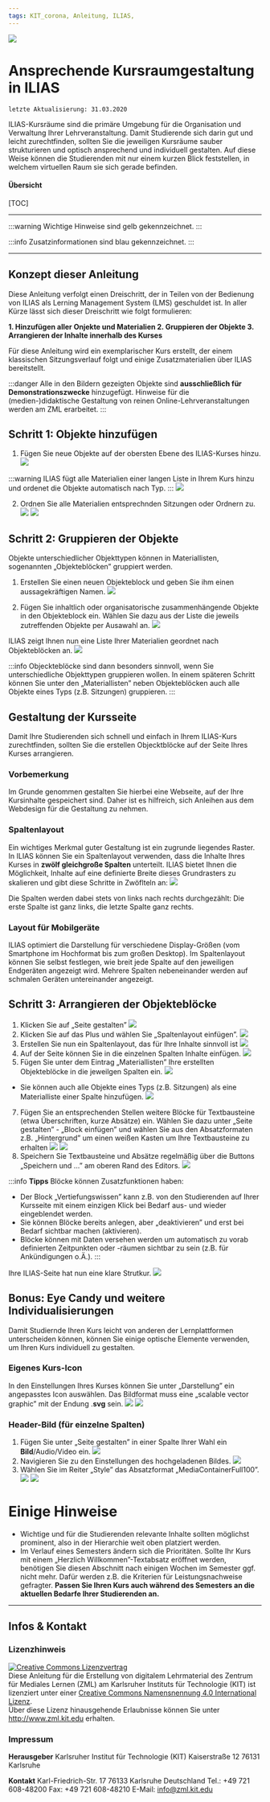 ```yaml
---
tags: KIT_corona, Anleitung, ILIAS,
---
```

![](https://i.imgur.com/eAg9Fgb.png)

# Ansprechende Kursraumgestaltung in ILIAS
```
letzte Aktualisierung: 31.03.2020
```
ILIAS-Kursräume sind die primäre Umgebung für die Organisation und Verwaltung Ihrer Lehrveranstaltung. Damit Studierende sich darin gut und leicht zurechtfinden, sollten Sie die jeweiligen Kursräume sauber strukturieren und optisch ansprechend und individuell gestalten. Auf diese Weise können die Studierenden mit nur einem kurzen Blick feststellen, in welchem virtuellen Raum sie sich gerade befinden.

#### Übersicht
[TOC]

---

:::warning
Wichtige Hinweise sind gelb gekennzeichnet.
:::

:::info
Zusatzinformationen sind blau gekennzeichnet.
:::

---

## Konzept dieser Anleitung
Diese Anleitung verfolgt einen Dreischritt, der in Teilen von der Bedienung von ILIAS als Lerning Management System (LMS) geschuldet ist. In aller Kürze lässt sich dieser Dreischritt wie folgt formulieren:

**1. Hinzufügen aller Onjekte und Materialien
2. Gruppieren der Objekte
3. Arrangieren der Inhalte innerhalb des Kurses**

Für diese Anleitung wird ein exemplarischer Kurs erstellt, der einem klassischen Sitzungsverlauf folgt und einige Zusatzmaterialien über ILIAS bereitstellt.

:::danger
Alle in den Bildern gezeigten Objekte sind **ausschließlich für Demonstrationszwecke** hinzugefügt. Hinweise für die (medien-)didaktische Gestaltung von reinen Online-Lehrveranstaltungen werden am ZML erarbeitet.
:::

## Schritt 1: Objekte hinzufügen
1. Fügen Sie neue Objekte auf der obersten Ebene des ILIAS-Kurses hinzu.
![](https://i.imgur.com/njEVqKe.jpg)

:::warning
ILIAS fügt alle Materialien einer langen Liste in Ihrem Kurs hinzu und ordenet die Objekte automatisch nach Typ.
:::
![](https://i.imgur.com/22X1cQ3.jpg)

2. Ordnen Sie alle Materialien entsprechnden Sitzungen oder Ordnern zu.
![](https://i.imgur.com/dFxD2tL.jpg)
![](https://i.imgur.com/aQL3p2J.jpg)



## Schritt 2: Gruppieren der Objekte
Objekte unterschiedlicher Objekttypen können in Materiallisten, sogenannten „Objekteblöcken” gruppiert werden. 
1. Erstellen Sie einen neuen Objekteblock und geben Sie ihm einen aussagekräftigen Namen.
![](https://i.imgur.com/VpAiw7c.jpg)

2. Fügen Sie inhaltlich oder organisatorische zusammenhängende Objekte in den Objekteblock ein. Wählen Sie dazu aus der Liste die jeweils zutreffenden Objekte per Ausawahl an.
![](https://i.imgur.com/VZ66jaJ.jpg)

ILIAS zeigt Ihnen nun eine Liste Ihrer Materialien geordnet nach Objekteblöcken an. 
![](https://i.imgur.com/DGit48f.jpg)

:::info
Objeckteblöcke sind dann besonders sinnvoll, wenn Sie unterschiedliche Objekttypen gruppieren wollen. In einem späteren Schritt können Sie unter den „Materiallisten” neben Objekteblöcken auch alle Objekte eines Typs (z.B. Sitzungen) gruppieren.
:::

## Gestaltung der Kursseite

Damit Ihre Studierenden sich schnell und einfach in Ihrem ILIAS-Kurs zurechtfinden, sollten Sie die erstellen Objecktblöcke auf der Seite Ihres Kurses arrangieren.

### Vorbemerkung
Im Grunde genommen gestalten Sie hierbei eine Webseite, auf der Ihre Kursinhalte gespeichert sind. Daher ist es hilfreich, sich Anleihen aus dem Webdesign für die Gestaltung zu nehmen.

### Spaltenlayout
Ein wichtiges Merkmal guter Gestaltung ist ein zugrunde liegendes Raster. In ILIAS können Sie ein Spaltenlayout verwenden, dass die Inhalte Ihres Kurses in **zwölf gleichgroße Spalten** unterteilt. ILIAS bietet Ihnen die Möglichkeit, Inhalte auf eine definierte Breite dieses Grundrasters zu skalieren und gibt diese Schritte in Zwöflteln an:
![](https://i.imgur.com/1hhsu1B.jpg)


Die Spalten werden dabei stets von links nach rechts durchgezählt: Die erste Spalte ist ganz links, die letzte Spalte ganz rechts.

### Layout für Mobilgeräte
ILIAS optimiert die Darstellung für verschiedene Display-Größen (vom Smartphone im Hochformat bis zum großen Desktop). Im Spaltenlayout können Sie selbst festlegen, wie breit jede Spalte auf den jeweiligen Endgeräten angezeigt wird. Mehrere Spalten nebeneinander werden auf schmalen Geräten untereinander angezeigt.

## Schritt 3: Arrangieren der Objekteblöcke
1. Klicken Sie auf „Seite gestalten”
![](https://i.imgur.com/Vf8zJp0.jpg)
2. Klicken Sie auf das Plus und wählen Sie „Spaltenlayout einfügen”.
![](https://i.imgur.com/DMW3lbw.jpg)
4. Erstellen Sie nun ein Spaltenlayout, das für Ihre Inhalte sinnvoll ist
![](https://i.imgur.com/zf9p76G.jpg)
5. Auf der Seite können Sie in die einzelnen Spalten Inhalte einfügen.
![](https://i.imgur.com/4dIPt5p.jpg)
6. Fügen Sie unter dem Eintrag „Materiallisten” Ihre erstellten Objekteblöcke in die jeweilgen Spalten ein.
![](https://i.imgur.com/vSZTih6.jpg)
* Sie können auch alle Objekte eines Typs (z.B. Sitzungen) als eine Materialliste einer Spalte hinzufügen.
    ![](https://i.imgur.com/9hapBoE.jpg)
7. Fügen Sie an entsprechenden Stellen weitere Blöcke für Textbausteine (etwa Überschriften, kurze Absätze) ein. Wählen Sie dazu unter „Seite gestalten” - „Block einfügen” und wählen Sie aus den Absatzformaten z.B. „Hintergrund” um einen weißen Kasten um Ihre Textbausteine zu erhalten
![](https://i.imgur.com/OcWgGaB.jpg)
![](https://i.imgur.com/AN5maVy.jpg)
8. Speichern Sie Textbausteine und Absätze regelmäßig über die Buttons „Speichern und ...” am oberen Rand des Editors.
![](https://i.imgur.com/avQuvRB.jpg)


:::info
**Tipps**
Blöcke können Zusatzfunktionen haben:
* Der Block „Vertiefungswissen” kann z.B. von den Studierenden auf Ihrer Kursseite mit einem einzigen Klick bei Bedarf aus- und wieder eingeblendet werden.
* Sie können Blöcke bereits anlegen, aber „deaktivieren” und erst bei Bedarf sichtbar machen (aktivieren).
* Blöcke können mit Daten versehen werden um automatisch zu vorab definierten Zeitpunkten oder -räumen sichtbar zu sein (z.B. für Ankündigungen o.Ä.).
:::

Ihre ILIAS-Seite hat nun eine klare Strutkur.
![](https://i.imgur.com/sbO53DL.jpg)

## Bonus: Eye Candy und weitere Individualisierungen
Damit Studiernde Ihren Kurs leicht von anderen der Lernplattformen unterscheiden können, können Sie einige optische Elemente verwenden, um Ihren Kurs individuell zu gestalten.

### Eigenes Kurs-Icon
In den Einstellungen Ihres Kurses können Sie unter „Darstellung” ein angepasstes Icon auswählen. Das Bildformat muss eine „scalable vector graphic” mit der Endung .**svg** sein.
![](https://i.imgur.com/crsARwZ.jpg)
![](https://i.imgur.com/KQ6d1vQ.jpg)


### Header-Bild (für einzelne Spalten)
1. Fügen Sie unter „Seite gestalten” in einer Spalte Ihrer Wahl ein **Bild**/Audio/Video ein.
![](https://i.imgur.com/tJ4AlHc.jpg)
2. Navigieren Sie zu den Einstellungen des hochgeladenen Bildes.
![](https://i.imgur.com/n6pOQfK.jpg)
3. Wählen Sie im Reiter „Style” das Absatzformat „MediaContainerFull100”.
![](https://i.imgur.com/Iq7KhDx.jpg)
![](https://i.imgur.com/zhRrd7O.jpg)



# Einige Hinweise
* Wichtige und für die Studierenden relevante Inhalte sollten möglichst prominent, also in der Hierarchie weit oben platziert werden.
* Im Verlauf eines Semesters ändern sich die Prioritäten. Sollte Ihr Kurs mit einem „Herzlich Willkommen”-Textabsatz eröffnet werden, benötigen Sie diesen Abschnitt nach einigen Wochen im Semester ggf. nicht mehr. Dafür werden z.B. die Kriterien für Leistungsnachweise gefragter. **Passen Sie Ihren Kurs auch während des Semesters an die aktuellen Bedarfe Ihrer Studierenden an.**

---

## Infos & Kontakt

### Lizenzhinweis
<a rel="license" href="http://creativecommons.org/licenses/by/4.0/"><img alt="Creative Commons Lizenzvertrag" style="border-width:0" src="https://i.creativecommons.org/l/by/4.0/88x31.png" /></a><br /><span xmlns:dct="http://purl.org/dc/terms/" property="dct:title">Diese Anleitung für die Erstellung von digitalem Lehrmaterial</span> des <span xmlns:cc="http://creativecommons.org/ns#" property="cc:attributionName">Zentrum für Mediales Lernen (ZML) am Karlsruher Instituts für Technologie (KIT)</span> ist lizenziert unter einer <a rel="license" href="http://creativecommons.org/licenses/by/4.0/">Creative Commons Namensnennung 4.0 International Lizenz</a>.<br />Über diese Lizenz hinausgehende Erlaubnisse können Sie unter <a xmlns:cc="http://creativecommons.org/ns#" href="http://www.zml.kit.edu" rel="cc:morePermissions">http://www.zml.kit.edu</a> erhalten.

### Impressum

**Herausgeber**
Karlsruher Institut für Technologie (KIT)
Kaiserstraße 12
76131 Karlsruhe

**Kontakt**
Karl-Friedrich-Str. 17
76133 Karlsruhe
Deutschland
Tel.: +49 721 608-48200
Fax: +49 721 608-48210
E-Mail: info@zml.kit.edu
